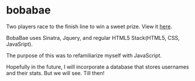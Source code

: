 # bobabae
Two players race to the finish line to win a sweet prize. View it [here](http://bo-ba.herokuapp.com).

BobaBae uses Sinatra, Jquery, and regular HTML5 Stack(HTML5, CSS, JavaSript).

The purpose of this was to refamiliarize myself with JavaScript.

Hopefully in the future, I will incorporate a database that stores usernames and their stats. But we will see.
Till then!
